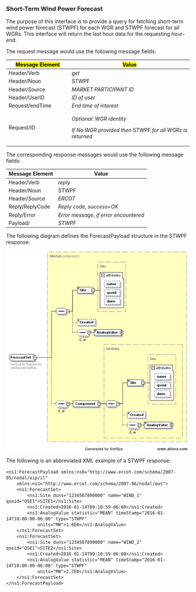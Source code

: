 ### Short-Term Wind Power Forecast

The purpose of this interface is to provide a query for fetching
short-term wind power forecast (STWPF) for each WGR and STWPF forecast
for all WGRs. This interface will return the last hour data for the
requesting hour-end.

The request message would use the following message fields:

<table>
<colgroup>
<col style="width: 34%" />
<col style="width: 65%" />
</colgroup>
<thead>
<tr class="header">
<th><mark>Message Element</mark></th>
<th><mark>Value</mark></th>
</tr>
</thead>
<tbody>
<tr class="odd">
<td>Header/Verb</td>
<td><em>get</em></td>
</tr>
<tr class="even">
<td>Header/Noun</td>
<td>STWPF</td>
</tr>
<tr class="odd">
<td>Header/Source</td>
<td><em>MARKET PARTICIPANT ID</em></td>
</tr>
<tr class="even">
<td>Header/UserID</td>
<td><em>ID of user</em></td>
</tr>
<tr class="odd">
<td>Request/endTime</td>
<td><em>End time of interest</em></td>
</tr>
<tr class="even">
<td>Request/ID</td>
<td><p><em>Optional: WGR identity</em></p>
<p><em>If No WGR provided then</em> STWPF <em>for all WGRs is
returned</em></p></td>
</tr>
</tbody>
</table>

The corresponding response messages would use the following message
fields:

| <span class="mark">Message Element</span> | <span class="mark">Value</span>       |
|-------------------------------------------|---------------------------------------|
| Header/Verb                               | *reply*                               |
| Header/Noun                               | STWPF                                 |
| Header/Source                             | *ERCOT*                               |
| Reply/ReplyCode                           | *Reply code, success=OK*              |
| Reply/Error                               | *Error message, if error encountered* |
| Payload/                                  | *STWPF*                               |

The following diagram defines the ForecastPayload structure in the
STWPF response:

![ForecastSet Structure](../Images/ForecastSet_Structure.png)

The following is an abbreviated XML example of a STWPF response:

~~~
<ns1:ForecastPayload xmlns:ns0="http://www.ercot.com/schema/2007-05/nodal/eip/il"
    xmlns:ns1="http://www.ercot.com/schema/2007-06/nodal/ews">
    <ns1:ForecastSet>
        <ns1:Site duns="1234567890000" name="WIND_1" qseid="QSE1">SITE1</ns1:Site>
        <ns1:Created>2016-01-14T09:10:59-06:00</ns1:Created>
        <ns1:AnalogValue statistic="MEAN" timeStamp="2016-01-14T10:00:00-06:00" type="STWPF"
            units="MW">1.6E0</ns1:AnalogValue>
    </ns1:ForecastSet>
    <ns1:ForecastSet>
        <ns1:Site duns="1234567890000" name="WIND_2" qseid="QSE1">SITE2</ns1:Site>
        <ns1:Created>2016-01-14T09:10:59-06:00</ns1:Created>
        <ns1:AnalogValue statistic="MEAN" timeStamp="2016-01-14T10:00:00-06:00" type="STWPF"
            units="MW">2.7E0</ns1:AnalogValue>
    </ns1:ForecastSet>
</ns1:ForecastPayload>
~~~

